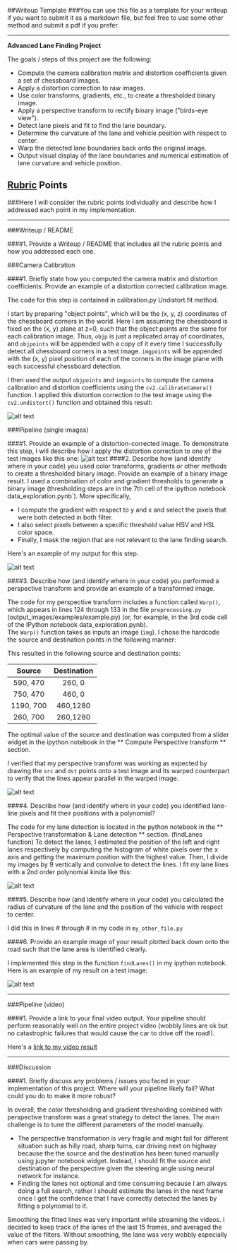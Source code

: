 ##Writeup Template
###You can use this file as a template for your writeup if you want to submit it as a markdown file, but feel free to use some other method and submit a pdf if you prefer.

---

**Advanced Lane Finding Project**

The goals / steps of this project are the following:

* Compute the camera calibration matrix and distortion coefficients given a set of chessboard images.
* Apply a distortion correction to raw images.
* Use color transforms, gradients, etc., to create a thresholded binary image.
* Apply a perspective transform to rectify binary image ("birds-eye view").
* Detect lane pixels and fit to find the lane boundary.
* Determine the curvature of the lane and vehicle position with respect to center.
* Warp the detected lane boundaries back onto the original image.
* Output visual display of the lane boundaries and numerical estimation of lane curvature and vehicle position.

[//]: # (Image References)

[image1]: ./camera_cal/calibration1.jpg "Undistorted"
[image2]: ./output_images/undistorted-calibration1.jpg "Road Transformed"
[image3]: ./output_images/tracked-test1.jpg "Binary Example"
[image4]: ./output_images/warped-test1.jpg "Warp Example"
[image5]: ./output_images/lanes-test1.jpg "Fit Visual"
[image6]: ./output_images/output-test1.jpg "Output"
[video1]: ./output_video.mp4 "Video"

## [Rubric](https://review.udacity.com/#!/rubrics/571/view) Points
###Here I will consider the rubric points individually and describe how I addressed each point in my implementation.  

---
###Writeup / README

####1. Provide a Writeup / README that includes all the rubric points and how you addressed each one.  


###Camera Calibration

####1. Briefly state how you computed the camera matrix and distortion coefficients. Provide an example of a distortion corrected calibration image.

The code for this step is contained in calibration.py Undistort.fit method.  

I start by preparing "object points", which will be the (x, y, z) coordinates of the chessboard corners in the world. Here I am assuming the chessboard is fixed on the (x, y) plane at z=0, such that the object points are the same for each calibration image.  Thus, `objp` is just a replicated array of coordinates, and `objpoints` will be appended with a copy of it every time I successfully detect all chessboard corners in a test image.  `imgpoints` will be appended with the (x, y) pixel position of each of the corners in the image plane with each successful chessboard detection.  

I then used the output `objpoints` and `imgpoints` to compute the camera calibration and distortion coefficients using the `cv2.calibrateCamera()` function.  I applied this distortion correction to the test image using the `cv2.undistort()` function and obtained this result: 

![alt text][image1]

###Pipeline (single images)

####1. Provide an example of a distortion-corrected image.
To demonstrate this step, I will describe how I apply the distortion correction to one of the test images like this one:
![alt text][image2]
####2. Describe how (and identify where in your code) you used color transforms, gradients or other methods to create a thresholded binary image.  Provide an example of a binary image result.
I used a combination of color and gradient thresholds to generate a binary image (thresholding steps are in the 7th cell of the ipython notebook data_exploration.pynb`). 
More specifically, 
 - I compute the gradient with respect to y and x and select the pixels that were both detected in both filter.
 - I also select pixels between a specific threshold value HSV and HSL color space. 
 - Finally, I mask the region that are not relevant to the lane finding search.

Here's an example of my output for this step.

![alt text][image3]

####3. Describe how (and identify where in your code) you performed a perspective transform and provide an example of a transformed image.

The code for my perspective transform includes a function called `Warp()`, which appears in lines 124 through 133 in the file `preprocessing.py` 
(output_images/examples/example.py) (or, for example, in the 3rd code cell of the IPython notebook data_exploration.pynb).  
The `Warp()` function takes as inputs an image (`img`).  I chose the hardcode the source and destination points in the following manner:

This resulted in the following source and destination points:

| Source        | Destination   | 
|:-------------:|:-------------:|
| 590, 470      | 260,   0      | 
| 750, 470      | 460,   0      |
| 1190, 700     | 460,1280      |
| 260, 700      | 260,1280      |


The optimal value of the source and destination was computed from a slider widget in the ipython notebook in the ** Compute Perspective transform ** section. 

I verified that my perspective transform was working as expected by drawing the `src` and `dst` points onto a test image and its warped counterpart to verify that the lines appear parallel in the warped image.

![alt text][image4]

####4. Describe how (and identify where in your code) you identified lane-line pixels and fit their positions with a polynomial? 

The code for my lane detection is located in the python notebook in the ** Perspective transformation & Lane detection ** section. (findLanes function)
To detect the lanes, I estimated the position of the left and right lanes respectively by computing the histogram of white pixels over the x axis and getting the maximum position with the highest value.
Then, I divide my images by 9 vertically and convolve to detect the lines. I fit my lane lines with a 2nd order polynomial kinda like this:

![alt text][image5]

####5. Describe how (and identify where in your code) you calculated the radius of curvature of the lane and the position of the vehicle with respect to center.

I did this in lines # through # in my code in `my_other_file.py`

####6. Provide an example image of your result plotted back down onto the road such that the lane area is identified clearly.

I implemented this step in the function `findLanes()` in my ipython notebook.  Here is an example of my result on a test image:

![alt text][image6]

---

###Pipeline (video)

####1. Provide a link to your final video output.  Your pipeline should perform reasonably well on the entire project video (wobbly lines are ok but no catastrophic failures that would cause the car to drive off the road!).

Here's a [link to my video result](./output_video.mp4)

---

###Discussion

####1. Briefly discuss any problems / issues you faced in your implementation of this project.  Where will your pipeline likely fail?  What could you do to make it more robust?

In overall, the color thresholding and gradient thresholding combined with perspective transform was a great strategy to detect the lanes. The main challenge is to tune the different parameters of the model manually.

- The perspective transformation is very fragile and might fail for different situation such as hilly road, sharp turns, car driving next on highway because the the source and the destination has been tuned manually using jupyter notebook widget. Instead, I should fit the source and destination of the perspective given the steering angle using neural network for instance.
- Finding the lanes not optional and time consuming because I am always doing a full search, rather I should estimate the lanes in the next frame once I get the confidence that I have correctly detected the lanes by fitting a polynomial to it.


Smoothing the fitted lines was very important while streaming the videos. I decided to keep track of the lanes of the last 15 frames, and averaged the value of the filters. Without smoothing, the lane was very wobbly especially when cars were passing by.



